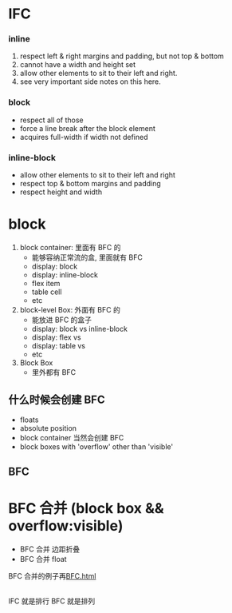 # IFC

### inline

1. respect left & right margins and padding, but not top & bottom
2. cannot have a width and height set
3. allow other elements to sit to their left and right.
4. see very important side notes on this here.

### block

- respect all of those
- force a line break after the block element
- acquires full-width if width not defined

### inline-block

- allow other elements to sit to their left and right
- respect top & bottom margins and padding
- respect height and width

# block

1. block container: 里面有 BFC 的
   - 能够容纳正常流的盒, 里面就有 BFC
   - display: block
   - display: inline-block
   - flex item
   - table cell
   - etc
2. block-level Box: 外面有 BFC 的
   - 能放进 BFC 的盒子
   - display: block vs inline-block
   - display: flex vs
   - display: table vs
   - etc
3. Block Box
   - 里外都有 BFC

## 什么时候会创建 BFC

- floats
- absolute position
- block container 当然会创建 BFC
- block boxes with 'overflow' other than 'visible'

## BFC

# BFC 合并 (block box && overflow:visible)

- BFC 合并 边距折叠
- BFC 合并 float

BFC 合并的例子再[BFC.html](./BFC.html)

##

IFC 就是排行
BFC 就是排列

